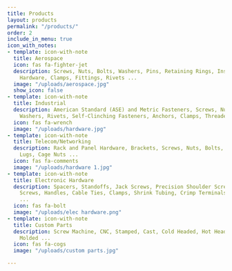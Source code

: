 ```yaml
---
title: Products
layout: products
permalink: "/products/"
order: 2
include_in_menu: true
icon_with_notes:
- template: icon-with-note
  title: Aerospace
  icon: fas fa-fighter-jet
  description: Screws, Nuts, Bolts, Washers, Pins, Retaining Rings, Inserts, Panel
    Hardware, Clamps, Fittings, Rivets ...
  image: "/uploads/aerospace.jpg"
  show_icon: false
- template: icon-with-note
  title: Industrial
  description: American Standard (ASE) and Metric Fasteners, Screws, Nuts, Bolts,
    Washers, Rivets, Self-Clinching Fasteners, Anchors, Clamps, Threaded Rod ...
  icon: fas fa-wrench
  image: "/uploads/hardware.jpg"
- template: icon-with-note
  title: Telecom/Networking
  description: Rack and Panel Hardware, Brackets, Screws, Nuts, Bolts, Washers, Grounding
    Lugs, Cage Nuts ...
  icon: fas fa-comments
  image: "/uploads/hardware 1.jpg"
- template: icon-with-note
  title: Electronic Hardware
  description: Spacers, Standoffs, Jack Screws, Precision Shoulder Screws, Captive
    Screws, Handles, Cable Ties, Clamps, Shrink Tubing, Crimp Terminals, PCB Hardware
    ...
  icon: fas fa-bolt
  image: "/uploads/elec hardware.png"
- template: icon-with-note
  title: Custom Parts
  description: Screw Machine, CNC, Stamped, Cast, Cold Headed, Hot Headed, Forged,
    Molded ...
  icon: fas fa-cogs
  image: "/uploads/custom parts.jpg"

---
```


